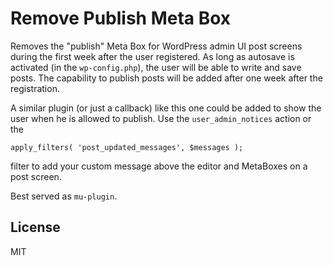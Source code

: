 # Remove Publish Meta Box

Removes the "publish" Meta Box for WordPress admin UI post screens during the
first week after the user registered. As long as autosave is activated
(in the `wp-config.php`), the user will be able to write and save posts.
The capability to publish posts will be added after one week after the registration.

A similar plugin (or just a callback) like this one could be added to show the user
when he is allowed to publish. Use the `user_admin_notices` action or the

	apply_filters( 'post_updated_messages', $messages );

filter to add your custom message above the editor and MetaBoxes on a post screen.

Best served as `mu-plugin`.

## License

MIT